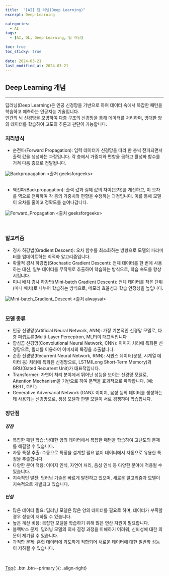 ```yaml
---
title:  "[AI] 딥 러닝(Deep Learning)"
excerpt: Deep Learning

categories:
  - AI
tags:
  - [AI, DL, Deep Learning, 딥 러닝]

toc: true
toc_sticky: true
 
date: 2024-03-21
last_modified_at: 2024-03-21
---
```


## Deep Learning 개념
---
딥러닝(Deep Learning)은 인공 신경망을 기반으로 하여 데이터 속에서 복잡한 패턴을 학습하고 예측하는 인공지능 기술입니다. <br>
인간의 뇌 신경망을 모방하여 다층 구조의 신경망을 통해 데이터를 처리하며, 방대한 양의 데이터를 학습하여 고도의 추론과 판단이 가능합니다.

### 처리방식
* 순전파(Forward Propagation): 입력 데이터가 신경망을 따라 한 층씩 전파되면서 출력 값을 생성하는 과정입니다. 각 층에서 가중치와 편향을 곱하고 활성화 함수를 거쳐 다음 층으로 전달됩니다.

![Backpropagation](https://github.com/user-attachments/assets/09d0b465-6745-451d-8d8b-a3617830af75) <출처 geeksforgeeks><br> <br>


* 역전파(Backpropagation): 출력 값과 실제 값의 차이(오차)를 계산하고, 이 오차를 역으로 전파하여 각 층의 가중치와 편향을 수정하는 과정입니다. 이를 통해 모델이 오차를 줄이고 정확도를 높여나갑니다.

![Forward_Propagation](https://github.com/user-attachments/assets/7a9234fc-c73a-4702-84c0-43ba3e78c87f) <출처 geeksforgeeks><br><br><br>

  
### 알고리즘
* 경사 하강법(Gradient Descent): 오차 함수를 최소화하는 방향으로 모델의 파라미터를 업데이트하는 최적화 알고리즘입니다.  
* 확률적 경사 하강법(Stochastic Gradient Descent): 전체 데이터를 한 번에 사용하는 대신, 일부 데이터를 무작위로 추출하여 학습하는 방식으로, 학습 속도를 향상시킵니다.
* 미니 배치 경사 하강법(Mini-batch Gradient Descent): 전체 데이터를 작은 단위(미니 배치)로 나누어 학습하는 방식으로, 메모리 효율성과 학습 안정성을 높입니다.

![Mini-batch_Gradient_Descent](https://github.com/user-attachments/assets/e86a40d7-d8fd-49a8-a839-3943e491f13b) <출처 alwaysai><br> <br>

  
### 모델 종류
* 인공 신경망(Artificial Neural Network, ANN): 가장 기본적인 신경망 모델로, 다층 퍼셉트론(Multi-Layer Perceptron, MLP)이 대표적입니다
* 합성곱 신경망(Convolutional Neural Network, CNN): 이미지 처리에 특화된 신경망으로, 필터를 이용하여 이미지의 특징을 추출합니다.
* 순환 신경망(Recurrent Neural Network, RNN): 시퀀스 데이터(문장, 시계열 데이터 등) 처리에 특화된 신경망으로, LSTM(Long Short-Term Memory)과 GRU(Gated Recurrent Unit)가 대표적입니다.
* Transformer: 자연어 처리 분야에서 뛰어난 성능을 보이는 신경망 모델로, Attention Mechanism을 기반으로 하여 문맥을 효과적으로 파악합니다. (예: BERT, GPT)
* Generative Adversarial Network (GAN): 이미지, 음성 등의 데이터를 생성하는 데 사용되는 신경망으로, 생성 모델과 판별 모델이 서로 경쟁하며 학습합니다.


### 장단점
##### 장점
* 복잡한 패턴 학습: 방대한 양의 데이터에서 복잡한 패턴을 학습하여 고난도의 문제를 해결할 수 있습니다.
* 자동 특징 추출: 수동으로 특징을 설계할 필요 없이 데이터에서 자동으로 유용한 특징을 추출합니다.
* 다양한 분야 적용: 이미지 인식, 자연어 처리, 음성 인식 등 다양한 분야에 적용될 수 있습니다.
* 지속적인 발전: 딥러닝 기술은 빠르게 발전하고 있으며, 새로운 알고리즘과 모델이 지속적으로 개발되고 있습니다.

##### 단점
* 많은 데이터 필요: 딥러닝 모델은 많은 양의 데이터를 필요로 하며, 데이터가 부족할 경우 성능이 저하될 수 있습니다.
* 높은 계산 비용: 복잡한 모델을 학습하기 위해 많은 연산 자원이 필요합니다.
* 블랙박스 문제: 딥러닝 모델의 의사 결정 과정을 이해하기 어려워, 신뢰성에 대한 의문이 제기될 수 있습니다.
* 과적합 문제: 훈련 데이터에 과도하게 적합되어 새로운 데이터에 대한 일반화 성능이 저하될 수 있습니다.

<br> 

[Top](#){: .btn .btn--primary }{: .align-right}